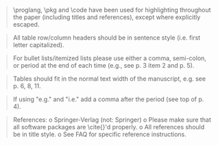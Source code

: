 > \proglang, \pkg and \code have been used for highlighting throughout
> the paper (including titles and references), except where explicitly escaped.

> All table row/column headers should be in sentence style 
> (i.e. first letter capitalized). 


> For bullet lists/itemized lists please use either a comma, semi-colon, or 
> period at the end of each time (e.g., see p. 3 item 2 and p. 5).

> Tables should fit in the normal text width of the manuscript, 
> e.g. see p. 6, 8, 11.

> If using "e.g." and "i.e." add a comma after the period (see top of p. 4).

> References:
> o Springer-Verlag (not: Springer)
> o Please make sure that all software packages are \cite{}'d properly. 
> o All references should be in title style.
> o See FAQ for specific reference instructions.
